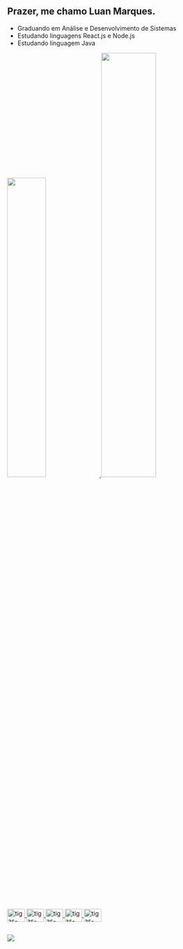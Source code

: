 ## Prazer, me chamo Luan Marques.

- Graduando em Análise e Desenvolvimento de Sistemas
- Estudando linguagens React.js e Node.js
- Estudando linguagem Java 

<div>
  <a href="https://github.com/luan-marques">
  <img width="42%" src="https://github-readme-stats.vercel.app/api?username=luan-marques&show_icons=true&theme=github_dark&include_all_commits=true&count_private=true"/>
  <img width="50%" src="https://github-readme-stats.vercel.app/api/top-langs/?username=luan-marques&layout=compact&langs_count=7&theme=github_dark"/>
</div>


<div style="display:  incline_block"><br>

<img align="center" alt="tigas-React" height="30" width="40" src="https://cdn.jsdelivr.net/gh/devicons/devicon/icons/react/react-original.svg" />
<img align="center" alt="tigas-Node" height="30" width="40" src="https://cdn.jsdelivr.net/gh/devicons/devicon/icons/nodejs/nodejs-original.svg" />  
<img align="center" alt="tigas-HTML" height="30" width="40" src="https://cdn.jsdelivr.net/gh/devicons/devicon/icons/html5/html5-original.svg" /> 
<img align="center" alt="tigas-CSS" height="30" width="40" src="https://cdn.jsdelivr.net/gh/devicons/devicon/icons/css3/css3-original.svg" />
<img align="center" alt="tigas-JAVA" height="30" width="40" src="https://cdn.jsdelivr.net/gh/devicons/devicon/icons/java/java-original.svg" />
  </div>
  
##
  
<div>
  <a href="mailto:luanfelipeb.marques@gmail.com"><img src="https://img.shields.io/badge/-Gmail-%23333?style=for-the-badge&logo=gmail&logoColor=white" target="_blank"></a>
  </div>
